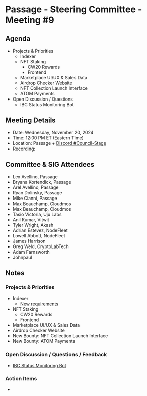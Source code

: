 # Passage - Steering Committee - Meeting #9

## Agenda
- Projects & Priorities
  - Indexer
  - NFT Staking
    - CW20 Rewards
    - Frontend
  - Marketplace UI/UX & Sales Data
  - Airdrop Checker Website
  - NFT Collection Launch Interface
  - ATOM Payments
- Open Discussion / Questions
  - IBC Status Monitoring Bot

## Meeting Details
- Date: Wednesday, November 20, 2024
- Time: 12:00 PM ET (Eastern Time)
- Location: Passage + [Discord #Council-Stage](https://discord.gg/passage)
- Recording: 

## Committee & SIG Attendees
- Lex Avellino, Passage
- Bryana Kortendick, Passage
- Arel Avellino, Passage
- Ryan Dolinsky, Passage
- Mike Cianni, Passage
- Max Beauchamp, Cloudmos
- Max Beauchamp, Cloudmos
- Tasio Victoria, Uju Labs
- Anil Kumar, Vitwit
- Tyler Wright, Akash
- Adrian Estevez, NodeFleet
- Lowell Abbott, NodeFleet
- James Harrison
- Greg Weld, CryptoLabTech
- Adam Farnsworth
- Johnpaul

##  Notes
### Projects & Priorities
- Indexer
  - [New requirements](https://docs.google.com/document/d/1vdeGdl6ZD60ciaeoZ5Z_RQ1HzTv882oISao8IC_oAA8/edit?pli=1&tab=t.0)
- NFT Staking
  - CW20 Rewards
  - Frontend
- Marketplace UI/UX & Sales Data
- Airdrop Checker Website
- New Bounty: NFT Collection Launch Interface
- New Bounty: ATOM Payments

### Open Discussion / Questions / Feedback
- [IBC Status Monitoring Bot](https://docs.google.com/document/d/1Jjcp6JDCIXwH_pFdm56W5pDpSe7TGvBXj0Dsjy6a4zw/edit?tab=t.0)

### Action Items
- 
